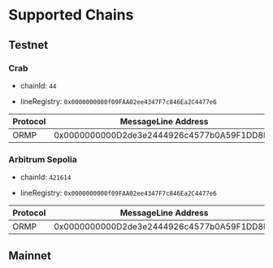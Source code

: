 # Supported Chains

## Testnet

### Crab

- chainId: `44`

- lineRegistry: `0x0000000000f09FAA02ee4347F7c846Ea2C4477e6`

|  Protocol  |  MessageLine Address  |
|------------|--------------------------------------------|
| ORMP       | 0x0000000000D2de3e2444926c4577b0A59F1DD8BC |

### Arbitrum Sepolia

- chainId: `421614`

- lineRegistry: `0x0000000000f09FAA02ee4347F7c846Ea2C4477e6`

|  Protocol  |  MessageLine Address  |
|------------|--------------------------------------------|
| ORMP       | 0x0000000000D2de3e2444926c4577b0A59F1DD8BC |

## Mainnet
